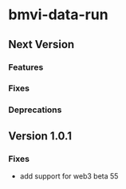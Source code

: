# bmvi-data-run

## Next Version
### Features

### Fixes

### Deprecations


## Version 1.0.1
### Fixes
- add support for web3 beta 55
